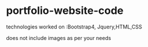 # portfolio-website-code
technologies worked on :Bootstrap4,  Jquery,HTML,CSS

does not include images as per your needs
